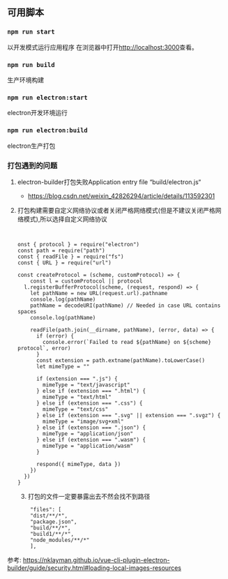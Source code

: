 ## 可用脚本

### `npm run start`
以开发模式运行应用程序
在浏览器中打开[http://localhost:3000](http://localhost:3000)查看。

### `npm run build`
生产环境构建

### `npm run electron:start`
electron开发环境运行

### `npm run electron:build`
electron生产打包



 
 ### 打包遇到的问题
 1. electron-builder打包失败Application entry file “build/electron.js“
	- https://blog.csdn.net/weixin_42826294/article/details/113592301

 2. 打包构建需要自定义网络协议或者关闭严格网络模式(但是不建议关闭严格网络模式),所以选择自定义网络协议

	```  自定义协议代码 参考vue-cli-plugin-electron-builder
		
	
	onst { protocol } = require("electron")
	const path = require("path")
	const { readFile } = require("fs")
	const { URL } = require("url")

	const createProtocol = (scheme, customProtocol) => {
		const l = customProtocol || protocol
	  l.registerBufferProtocol(scheme, (request, respond) => {
		let pathName = new URL(request.url).pathname
		console.log(pathName)
		pathName = decodeURI(pathName) // Needed in case URL contains spaces
		console.log(pathName)

		readFile(path.join(__dirname, pathName), (error, data) => {
		  if (error) {
			console.error(`Failed to read ${pathName} on ${scheme} protocol`, error)
		  }
		  const extension = path.extname(pathName).toLowerCase()
		  let mimeType = ""

		  if (extension === ".js") {
			mimeType = "text/javascript"
		  } else if (extension === ".html") {
			mimeType = "text/html"
		  } else if (extension === ".css") {
			mimeType = "text/css"
		  } else if (extension === ".svg" || extension === ".svgz") {
			mimeType = "image/svg+xml"
		  } else if (extension === ".json") {
			mimeType = "application/json"
		  } else if (extension === ".wasm") {
			mimeType = "application/wasm"
		  }

		  respond({ mimeType, data })
		})
	  })
	}
	```
    3. 打包的文件一定要暴露出去不然会找不到路径
    ```
        "files": [
        "dist/**/*",
        "package.json",
        "build/**/*",
        "build1/**/*",
        "node_modules/**/*"
        ],
    ```

参考: https://nklayman.github.io/vue-cli-plugin-electron-builder/guide/security.html#loading-local-images-resources